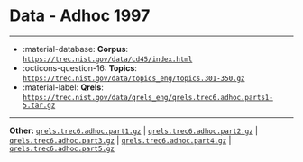 # Data - Adhoc 1997 



---

- :material-database: **Corpus**: [`https://trec.nist.gov/data/cd45/index.html`](https://trec.nist.gov/data/cd45/index.html)
- :octicons-question-16: **Topics**: [`https://trec.nist.gov/data/topics_eng/topics.301-350.gz`](https://trec.nist.gov/data/topics_eng/topics.301-350.gz)
- :material-label: **Qrels**: [`https://trec.nist.gov/data/qrels_eng/qrels.trec6.adhoc.parts1-5.tar.gz`](https://trec.nist.gov/data/qrels_eng/qrels.trec6.adhoc.parts1-5.tar.gz)


---

**Other:** [`qrels.trec6.adhoc.part1.gz`](https://trec.nist.gov/data/qrels_eng/qrels.trec6.adhoc.part1.gz) | [`qrels.trec6.adhoc.part2.gz`](https://trec.nist.gov/data/qrels_eng/qrels.trec6.adhoc.part2.gz) | [`qrels.trec6.adhoc.part3.gz`](https://trec.nist.gov/data/qrels_eng/qrels.trec6.adhoc.part3.gz) | [`qrels.trec6.adhoc.part4.gz`](https://trec.nist.gov/data/qrels_eng/qrels.trec6.adhoc.part4.gz) | [`qrels.trec6.adhoc.part5.gz`](https://trec.nist.gov/data/qrels_eng/qrels.trec6.adhoc.part5.gz)
